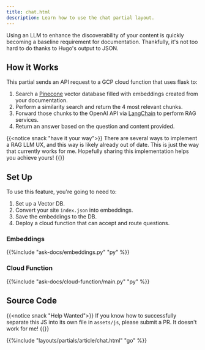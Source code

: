 ```yaml
---
title: chat.html
description: Learn how to use the chat partial layout.
---
```


Using an LLM to enhance the discoverability of your content is quickly becoming a baseline requirement for documentation. Thankfully, it's not too hard to do thanks to Hugo's output to JSON.

## How it Works 

This partial sends an API request to a GCP cloud function that uses flask to:

 1. Search a [Pinecone](https://www.pinecone.io/) vector database filled with embeddings created from your documentation.
 2. Perform a similarity search and return the 4 most relevant chunks. 
 3. Forward those chunks to the OpenAI API via [LangChain](https://python.langchain.com/docs/get_started/introduction) to perform RAG services.
 4. Return an answer based on the question and content provided.

{{<notice snack "have it your way">}}
There are several ways to implement a RAG LLM UX, and this way is likely already out of date. This is just the way that currently works for me. Hopefully sharing this implementation helps you achieve yours!
{{</notice>}}

## Set Up 

To use this feature, you're going to need to:

1. Set up a Vector DB.
2. Convert your site `index.json` into embeddings.
3. Save the embeddings to the DB.
4. Deploy a cloud function that can accept and route questions.

### Embeddings

{{%include "ask-docs/embeddings.py" "py" %}}

### Cloud Function

{{%include "ask-docs/cloud-function/main.py" "py" %}}

## Source Code 

{{<notice snack "Help Wanted">}}
If you know how to successfully separate this JS into its own file in `assets/js`, please submit a PR. It doesn't work for me!
{{</notice>}}

{{%include "layouts/partials/article/chat.html" "go" %}}